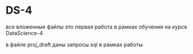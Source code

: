 # DS-4
все вложенные файлы это первая работа в рамках обучения на курсе DataScience-4

в файле proj_draft даны запросы sql в рамках работы

